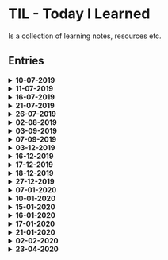 # TIL - Today I Learned

Is a collection of learning notes, resources etc.

## Entries

<details>
  <summary>
    <strong>10-07-2019<strong>
  </summary>
    <ul>
      <li>talks about callback function in <code>setState()</code></li>
      <li>discover different object methods in <code>Object.keys()</code>,<code>Object.entries()</code>,<code>Object.values()</code></li>
      <li>discover <code>.filter()</code> array method</li>
    </ul>
</details>

<details>
  <summary>
    <strong>11-07-2019<strong>
  </summary>
      <ul>
        <li>general learning</li>
        <li>discover new git command <code>git show <COMMIT_HASH> --name-only</code></li>
      </ul>
</details>

<details>
  <summary>
    <strong>16-07-2019</strong>
  </summary>
  <ul>
    <li>redux learning</li>
    <li>talks about what is redux</li>
    <li>how redux is divided</li>
    <li>what are actions, reducer, selectors</li>
    <li>how to create store, how to connect store to react app</li>
  </ul>
</details>

<details>
  <summary>
    <strong>21-07-2019</strong>
  </summary>
  <ul>
    <li>continue learning about redux</li>
    <li>how to connect redux and react - via <code>connect()</code> method</li>
    <li>
      <ul>
        <li>we know that <code>connect()</code> method takes in 3 params</li>
      </ul>
    </li>
    <li>learn about redux selectors</li>
    <li>learn about function <code>mapStateToProps</code></li>
  </ul>
</details>

<details>
  <summary>
    <strong>26-07-2019</strong>
  </summary>
  <ul>
   <li>continue learning about redux</li>
   <li>general learning - intersection observer, hoisting, block scope</li>
  <li>continue learning about redux</li>
  </ul>
</details>

<details>
  <summary>
    <strong>02-08-2019</strong>
  </summary>
  <ul>
    <li>learn about <code>combineReducers()</code></li>
  </ul>
</details>

<details>
  <summary>
    <strong>03-09-2019</strong>
  </summary>
  <ul>
    <li>learn about basic react hooks</li>
  </ul>
</details>

<details>
  <summary>
    <strong>07-09-2019</strong>
  </summary>
  <ul>
    <li><a href="https://www.youtube.com/watch?v=NjN00cM18Z4" target="_blank" rel="noopener">learn basics of typescript</a></li>
    <li>using Type vs. Iterface</li>
    <li><a href="https://fettblog.eu/typescript-react/components/" target="_blank" rel="noopener">for type use case</a></li>
    <li><a href="https://www.educba.com/typescript-type-vs-interface/" rel="noopener">Difference between TS Type vs. Interface</a></li>
  </ul>
</details>

<details>
  <summary>
    <strong>03-12-2019</strong>
  </summary>
  <ul>
    <li>learned about types in TS</li>
    <li>how to define proper types for react props</li>
    <li>how to define default values for FC in TS</li>
    <li>how to handle types for `onClick` and other methods</li>
    <li>what are angle brackets `<>` in TS</li>
  </ul>
</details>

<details>
  <summary>
    <strong>16-12-2019</strong>
  </summary>
  <ul>
    <li>learned new git command - `git cherry -v`</li>
    <li>different reset methods on git</li>
  </ul>
</details>

<details>
  <summary>
    <strong>17-12-2019</strong>
  </summary>
  <ul>
    <li>learned how to properly define state on class component in TS</li>
    <li>learned how to revert commit or multiple commits, using git stash, short git status output</li>
  </ul>
</details>

<details>
  <summary>
    <strong>18-12-2019</strong>
  </summary>
  <ul>
    <li>Non-null assertion operator - post-fix `!` operator</li>
    <li>Pretty git log graph, one line</li>
    <li>PS creating new file from CLI</li>
  </ul>
</details>

<details>
  <summary>
    <strong>27-12-2019</strong>
  </summary>
  <ul>
    <li>Setup webpack configs</li>
    <li>Babel plugins - what each individual plugin does</li>
  </ul>
</details>

<details>
  <summary>
    <strong>07-01-2020</strong>
  </summary>
  <ul>
    <li>rebasing onto feat-branch</li>
    <li>use <code>git rebase --onto dev</code>, must be checked out on <code>feat-branch</code></li>
  </ul>
</details>

<details>
  <summary>
    <strong>10-01-2020</strong>
  </summary>
  <ul>
    <li><code>git diff --cached</code> for staged diff</li>
  </ul>
</details>

<details>
  <summary>
    <strong>15-01-2020</strong>
  </summary>
  <ul>
    <li><code>git remote -v</code> for listing remotes</li>
    <li><code>git remote set-url origin [REPO_URL.git]</code> for changing remote URL</li>
    <li><code>?</code> - use as optional chaining</li>
    <ul>
      <li>experimental feature, use sparringly</li>
    </ul>
  </ul>
</details>

<details>
  <summary>
    <strong>16-01-2020</strong>
  </summary>
  <ul>
    <li><code>git add -p</code> for interactive add</li>
    <li><code>git rebase -i HEAD~{n}</code> for interactive rebase</li>
    <li>Unix - copy text from one file into another file <code>cat NOTES.md > NOTES-2.md</code></li>
  </ul>
</details>

<details>
  <summary>
    <strong>17-01-2020</strong>
  </summary>
  <ul>
    <li>interactive rebase - <code>git rebase -i</code></li>
    <li>interactive rebase - <code>git rebase -i HEAD~n</code> we can specify which commits, <code>n</code> is number of commits</li>
      <ul>
        <li>interactive rebase we can squash, drop, use, edit etc</li>
      </ul>
    <li>rewrites history</li>
    <li>reflog - is a reference log</li>
      <ul>
        <li>record when the tips of branches where updated</li>
        <li>keeps record for 90 days</li>
      </ul>
    <li><code>git gc</code> - garbage collection</li>
    <li>can compress file revision</li>
    <li><code>git bisect</code> - binary search between 2 commits</li>
  </ul>
</details>

<details>
  <summary>
    <strong>21-01-2020</strong>
  </summary>
  <ul>
    <li>using git clean to remove untracked files</li>
    <li>different commands - for deleting dir, files, ignored files, non ignored files</li>
  </ul>
</details>

<details>
  <summary>
    <strong>02-02-2020</strong>
  </summary>
  <ul>
    <li>basic about cookies</li>
  </ul>
</details>

<details>
  <summary>
    <strong>23-04-2020</strong>
  </summary>
  <ul>
    <li>client storage - cookies, session, local storage</li>
    <li>features of different storages</li>
    <li>talks about flows authetication and authorization</li>
    <li>extra info about cookies</li>
  </ul>
</details>
